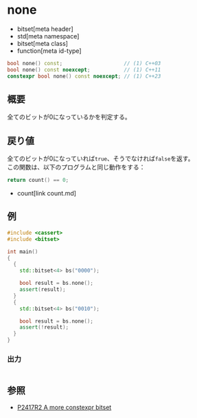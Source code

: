# none
* bitset[meta header]
* std[meta namespace]
* bitset[meta class]
* function[meta id-type]

```cpp
bool none() const;                    // (1) C++03
bool none() const noexcept;           // (1) C++11
constexpr bool none() const noexcept; // (1) C++23
```

## 概要
全てのビットが0になっているかを判定する。


## 戻り値
全てのビットが0になっていれば`true`、そうでなければ`false`を返す。  
この関数は、以下のプログラムと同じ動作をする：

```cpp
return count() == 0;
```
* count[link count.md]


## 例
```cpp example
#include <cassert>
#include <bitset>

int main()
{
  {
    std::bitset<4> bs("0000");

    bool result = bs.none();
    assert(result);
  }
  {
    std::bitset<4> bs("0010");

    bool result = bs.none();
    assert(!result);
  }
}
```

### 出力
```
```


## 参照
- [P2417R2 A more constexpr bitset](https://www.open-std.org/jtc1/sc22/wg21/docs/papers/2022/p2417r2.pdf)
